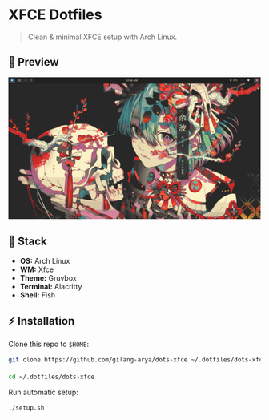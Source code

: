 # XFCE Dotfiles

> Clean & minimal XFCE setup with Arch Linux.

## 📸 Preview

![desktop](https://github.com/gilang-arya/assets-repo/blob/main/dotfiles/xfce4.png?raw=true)

## 🔧 Stack

- **OS:** Arch Linux
- **WM:** Xfce
- **Theme:** Gruvbox
- **Terminal:** Alacritty
- **Shell:** Fish

## ⚡ Installation

Clone this repo to `$HOME`:

```bash
git clone https://github.com/gilang-arya/dots-xfce ~/.dotfiles/dots-xfce

cd ~/.dotfiles/dots-xfce
```

Run automatic setup:

```bash
./setup.sh
```
